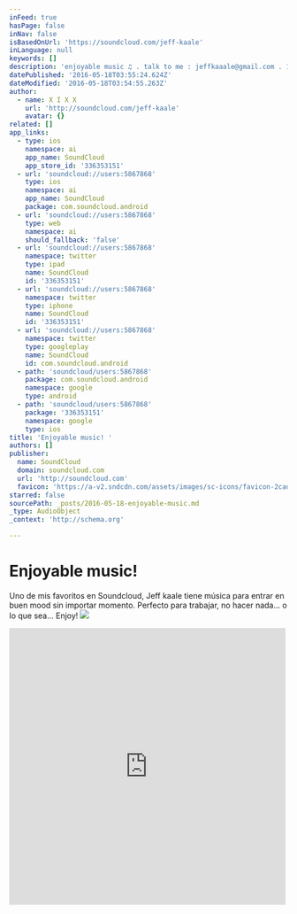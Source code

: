 ```yaml
---
inFeed: true
hasPage: false
inNav: false
isBasedOnUrl: 'https://soundcloud.com/jeff-kaale'
inLanguage: null
keywords: []
description: 'enjoyable music ♫ . talk to me : jeffkaaale@gmail.com . 1998'
datePublished: '2016-05-18T03:55:24.624Z'
dateModified: '2016-05-18T03:54:55.263Z'
author:
  - name: X I X X
    url: 'http://soundcloud.com/jeff-kaale'
    avatar: {}
related: []
app_links:
  - type: ios
    namespace: ai
    app_name: SoundCloud
    app_store_id: '336353151'
  - url: 'soundcloud://users:5867868'
    type: ios
    namespace: ai
    app_name: SoundCloud
    package: com.soundcloud.android
  - url: 'soundcloud://users:5867868'
    type: web
    namespace: ai
    should_fallback: 'false'
  - url: 'soundcloud://users:5867868'
    namespace: twitter
    type: ipad
    name: SoundCloud
    id: '336353151'
  - url: 'soundcloud://users:5867868'
    namespace: twitter
    type: iphone
    name: SoundCloud
    id: '336353151'
  - url: 'soundcloud://users:5867868'
    namespace: twitter
    type: googleplay
    name: SoundCloud
    id: com.soundcloud.android
  - path: 'soundcloud/users:5867868'
    package: com.soundcloud.android
    namespace: google
    type: android
  - path: 'soundcloud/users:5867868'
    package: '336353151'
    namespace: google
    type: ios
title: 'Enjoyable music! '
authors: []
publisher:
  name: SoundCloud
  domain: soundcloud.com
  url: 'http://soundcloud.com'
  favicon: 'https://a-v2.sndcdn.com/assets/images/sc-icons/favicon-2cadd14b.ico'
starred: false
sourcePath: _posts/2016-05-18-enjoyable-music.md
_type: AudioObject
_context: 'http://schema.org'

---
```

# Enjoyable music! 

Uno de mis favoritos en Soundcloud, Jeff kaale tiene música para entrar en buen mood sin importar momento. Perfecto para trabajar, no hacer nada... o lo que sea... Enjoy! ![](https://the-grid-user-content.s3-us-west-2.amazonaws.com/1e67447d-6b59-4c18-8d4a-ddfc364f0b25.jpg)

<iframe src="https://cdn.embedly.com/widgets/media.html?src=https%3A%2F%2Fw.soundcloud.com%2Fplayer%2F%3Fvisual%3Dtrue%26url%3Dhttp%253A%252F%252Fapi.soundcloud.com%252Fusers%252F5867868%26show_artwork%3Dtrue&amp;url=https%3A%2F%2Fsoundcloud.com%2Fjeff-kaale&amp;image=http%3A%2F%2Fi1.sndcdn.com%2Favatars-000200253334-87muur-t500x500.jpg&amp;key=b7d04c9b404c499eba89ee7072e1c4f7&amp;type=text%2Fhtml&amp;schema=soundcloud" width="500" height="500" scrolling="no" frameborder="0" allowfullscreen="" style=""></iframe>